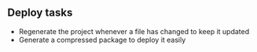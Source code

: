 ## Deploy tasks

- Regenerate the project whenever a file has changed to keep it updated
- Generate a compressed package to deploy it easily
